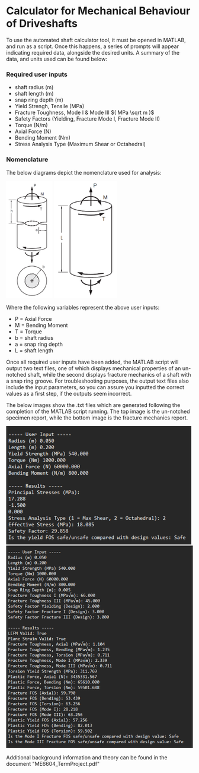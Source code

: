 # Calculator for Mechanical Behaviour of Driveshafts

To use the automated shaft calculator tool, it must be opened in MATLAB, and run as a script. Once this happens, a series of prompts will appear indicating required data, alongside the desired units. A summary of the data, and units used can be found below:

### Required user inputs
- shaft radius (m)
- shaft length (m)
- snap ring depth (m)
- Yield Strengh, Tensile (MPa)
- Fracture Toughness, Mode I & Mode III $( MPa \sqrt m )$
- Safety Factors (Yielding, Fracture Mode I, Fracture Mode II)
- Torque (N/m)
- Axial Force (N)
- Bending Moment (Nm)
- Stress Analysis Type (Maximum Shear or Octahedral)

### Nomenclature
The below diagrams depict the nomenclature used for analysis:

<p float="left">
    <img src = "./Figures/fracture_loading.png" width="125"/>
    <img src="./Figures/shaft_loading.png" width="170"/>
</p>

Where the following variables represent the above user inputs:
- P = Axial Force
- M = Bending Moment
- T = Torque
- b = shaft radius
- a = snap ring depth
- L = shaft length

Once all required user inputs have been added, the MATLAB script will output two text files, one of which displays mechanical properties of an un-notched shaft, while the second displays fracture mechanics of a shaft with a snap ring groove. For troubleshooting purposes, the output text files also include the input parameters, so you can assure you inputted the correct values as a first step, if the outputs seem incorrect.

The below images show the .txt files which are generated following the completion of the MATLAB script running. The top image is the un-notched specimen report, while the bottom image is the fracture mechanics report.

<p float="left">
    <img src = "./Figures/mechanics_report.png" width="500"/>
    <img src="./Figures/fracture_report.png" width="600"/>
</p>

Additional background information and theory can be found in the document "ME6604_TermProject.pdf"